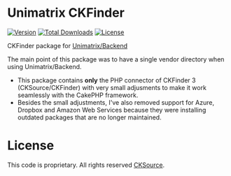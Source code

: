 # Unimatrix CKFinder

[![Version](https://img.shields.io/packagist/v/unimatrix/ckfinder.svg?style=flat-square)](https://packagist.org/packages/unimatrix/ckfinder)
[![Total Downloads](https://img.shields.io/packagist/dt/unimatrix/ckfinder.svg?style=flat-square)](https://packagist.org/packages/unimatrix/ckfinder/stats)
[![License](https://img.shields.io/badge/license-proprietary-blue.svg)](https://raw.githubusercontent.com/unimatrix/ckfinder/master/LICENSE.html)

CKFinder package for [Unimatrix/Backend](https://github.com/unimatrix/backend)

The main point of this package was to have a single vendor directory when using Unimatrix/Backend.

* This package contains **only** the PHP connector of CKFinder 3 (CKSource/CKFinder) with very small adjusments to make it work seamlessly with the CakePHP framework.
* Besides the small adjustments, I've also removed support for Azure, Dropbox and Amazon Web Services because they were installing outdated packages that are no longer maintained.

# License
This code is proprietary. All rights reserved [CKSource](http://cksource.com).
